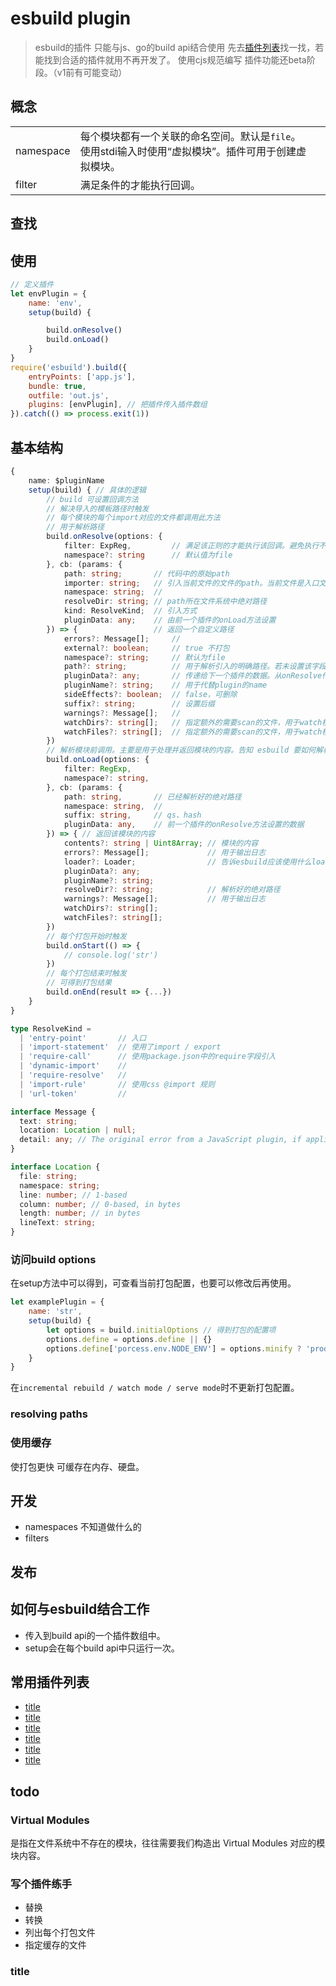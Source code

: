 # esbuild plugin
> esbuild的插件
> 只能与js、go的build api结合使用
> 先去[插件列表](https://github.com/esbuild/community-plugins)找一找，若能找到合适的插件就用不再开发了。
> 使用cjs规范编写
> 插件功能还beta阶段。（v1前有可能变动）

## 概念
||||
|-|-|-|
|namespace|每个模块都有一个关联的命名空间。默认是`file`。使用stdi输入时使用“虚拟模块”。插件可用于创建虚拟模块。||
|filter|满足条件的才能执行回调。||

## 查找

## 使用
```js
// 定义插件
let envPlugin = {
    name: 'env',
    setup(build) {

        build.onResolve()
        build.onLoad()
    }
}
require('esbuild').build({
    entryPoints: ['app.js'],
    bundle: true,
    outfile: 'out.js',
    plugins: [envPlugin], // 把插件传入插件数组
}).catch(() => process.exit(1))
```

## 基本结构
```ts
{
    name: $pluginName
    setup(build) { // 具体的逻辑
        // build 可设置回调方法
        // 解决导入的模板路径时触发
        // 每个模块的每个import对应的文件都调用此方法
        // 用于解析路径
        build.onResolve(options: {
            filter: ExpReg,         // 满足该正则的才能执行该回调。避免执行不需要的回调
            namespace?: string      // 默认值为file
        }, cb: (params: {
            path: string;       // 代码中的原始path
            importer: string;   // 引入当前文件的文件的path。当前文件是入口文件时该字段为''
            namespace: string;  // 
            resolveDir: string; // path所在文件系统中绝对路径
            kind: ResolveKind;  // 引入方式
            pluginData: any;    // 由前一个插件的onLoad方法设置
        }) => {                 // 返回一个自定义路径
            errors?: Message[];     // 
            external?: boolean;     // true 不打包
            namespace?: string;     // 默认为file
            path?: string;          // 用于解析引入的明确路径。若未设置该字段则继续当前回调之后注册的onResolve。然后，如果路径仍然没有解析，esbuild将默认解析相对于当前模块的解析目录的路径。
            pluginData?: any;       // 传递给下一个插件的数据。从onResolve传到onLoad，从onLoad传到onResolve
            pluginName?: string;    // 用于代替plugin的name
            sideEffects?: boolean;  // false，可删除
            suffix?: string;        // 设置后缀
            warnings?: Message[];   // 
            watchDirs?: string[];   // 指定额外的需要scan的文件，用于watch模式
            watchFiles?: string[];  // 指定额外的需要scan的文件，用于watch模式
        })
        // 解析模块前调用。主要是用于处理并返回模块的内容。告知 esbuild 要如何解析它们。
        build.onLoad(options: {
            filter: RegExp,
            namespace?: string,
        }, cb: (params: {
            path: string,       // 已经解析好的绝对路径
            namespace: string,  // 
            suffix: string,     // qs、hash 
            pluginData: any,    // 前一个插件的onResolve方法设置的数据
        }) => { // 返回该模块的内容
            contents?: string | Uint8Array; // 模块的内容
            errors?: Message[];             // 用于输出日志
            loader?: Loader;                // 告诉esbuild应该使用什么loader解释该内容。默认为js
            pluginData?: any;
            pluginName?: string;
            resolveDir?: string;            // 解析好的绝对路径
            warnings?: Message[];           // 用于输出日志
            watchDirs?: string[];
            watchFiles?: string[];
        })
        // 每个打包开始时触发
        build.onStart(() => {
            // console.log('str')
        })
        // 每个打包结束时触发
        // 可得到打包结果
        build.onEnd(result => {...})
    }
}

type ResolveKind =
  | 'entry-point'       // 入口
  | 'import-statement'  // 使用了import / export
  | 'require-call'      // 使用package.json中的require字段引入
  | 'dynamic-import'    // 
  | 'require-resolve'   // 
  | 'import-rule'       // 使用css @import 规则
  | 'url-token'         // 

interface Message {
  text: string;
  location: Location | null;
  detail: any; // The original error from a JavaScript plugin, if applicable
}

interface Location {
  file: string;
  namespace: string;
  line: number; // 1-based
  column: number; // 0-based, in bytes
  length: number; // in bytes
  lineText: string;
}
```

### 访问build options
在setup方法中可以得到，可查看当前打包配置，也要可以修改后再使用。
```js
let examplePlugin = {
    name: 'str',
    setup(build) {
        let options = build.initialOptions // 得到打包的配置项
        options.define = options.define || {}
        options.define['porcess.env.NODE_ENV'] = options.minify ? 'production' : 'development'
    }
}
```
在`incremental rebuild / watch mode / serve mode`时不更新打包配置。

### resolving paths

### 使用缓存
使打包更快
可缓存在内存、硬盘。





## 开发
- namespaces 不知道做什么的
- filters

## 发布

## 如何与esbuild结合工作
- 传入到build api的一个插件数组中。
- setup会在每个build api中只运行一次。  

## 常用插件列表
- [title](/builder/esbuild/plugin/title.md)
- [title](/builder/esbuild/plugin/title.md)
- [title](/builder/esbuild/plugin/title.md)
- [title](/builder/esbuild/plugin/title.md)
- [title](/builder/esbuild/plugin/title.md)
- [title](/builder/esbuild/plugin/title.md)

## todo
### Virtual Modules
是指在文件系统中不存在的模块，往往需要我们构造出 Virtual Modules 对应的模块内容。

### 写个插件练手
- 替换
- 转换
- 列出每个打包文件
- 指定缓存的文件

### title


